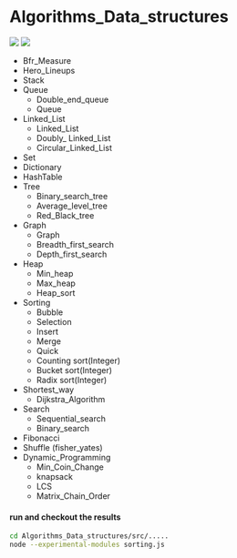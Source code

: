 Algorithms_Data_structures
=============
![](https://img.shields.io/badge/node-%3E8.16.2-green?style=flat)
![](https://img.shields.io/badge/language-Javascript-blue?style=flat)

  * Bfr_Measure
  * Hero_Lineups
  * Stack
  * Queue
    * Double_end_queue
    * Queue
  * Linked_List
    * Linked_List
    * Doubly_ Linked_List
    * Circular_Linked_List
  * Set
  * Dictionary
  * HashTable
  * Tree
    * Binary_search_tree
    * Average_level_tree
    * Red_Black_tree
  * Graph
    * Graph
    * Breadth_first_search
    * Depth_first_search
  * Heap
    * Min_heap
    * Max_heap
    * Heap_sort
  * Sorting
    * Bubble
    * Selection
    * Insert
    * Merge
    * Quick
    * Counting sort(Integer)
    * Bucket sort(Integer)
    * Radix sort(Integer)
  * Shortest_way
    * Dijkstra_Algorithm
  * Search
    * Sequential_search
    * Binary_search
  * Fibonacci
  * Shuffle (fisher_yates)
  * Dynamic_Programming
    * Min_Coin_Change
    * knapsack
    * LCS
    * Matrix_Chain_Order


#### run and checkout the results

```sh
cd Algorithms_Data_structures/src/.....
node --experimental-modules sorting.js
```
